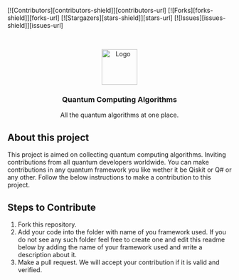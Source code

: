 [![Contributors][contributors-shield]][contributors-url]
[![Forks][forks-shield]][forks-url]
[![Stargazers][stars-shield]][stars-url]
[![Issues][issues-shield]][issues-url]
<!-- [![MIT License][license-shield]][license-url] -->
<!-- [![LinkedIn][linkedin-shield]][linkedin-url] -->


<!-- PROJECT LOGO -->
<br />
<p align="center">
  <a href="https://github.com/proRamLOGO/quantum-algorithms">
    <img src="https://www.sciencenews.org/wp-content/uploads/2017/07/070817_essay_qubit_main.png" alt="Logo" width="80" height="80">
  </a>

  <h3 align="center">Quantum Computing Algorithms</h3>

  <p align="center">
    All the quantum algorithms at one place.
  </p>
</p>



## About this project

This project is aimed on collecting quantum computing algorithms. Inviting contributions from all quantum developers worldwide. You can make contributions in any 
quantum framework you like wether it be Qiskit or Q# or any other. Follow the below instructions to make a contribution to this project.

## Steps to Contribute

1. Fork this repository.
2. Add your code into the folder with name of you framework used. If you do not see any such folder feel free to create one and edit this readme below by adding the name of your framework used and write a description about it.
3. Make a pull request. We will accept your contribution if it is valid and verified.


